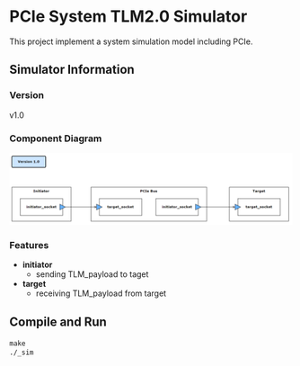 # PCIe System TLM2.0 Simulator
This project implement a system simulation model including PCIe.

## Simulator Information
### Version
v1.0
### Component Diagram
![image info](./simulator_diagram.png)
### Features
* **initiator**
  * sending TLM_payload to taget
* **target**
  * receiving TLM_payload from target 
 
## Compile and Run
```
make
./_sim
```
